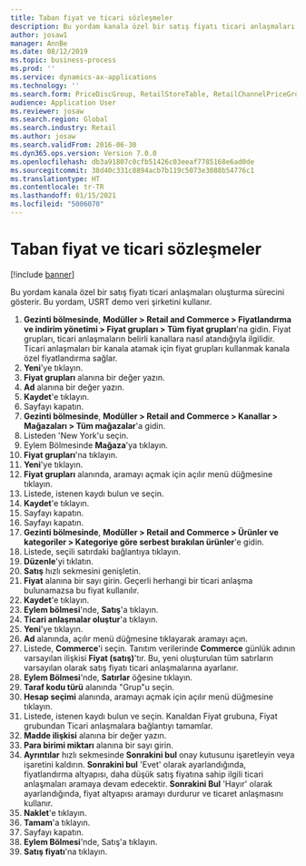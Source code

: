 ```yaml
---
title: Taban fiyat ve ticari sözleşmeler
description: Bu yordam kanala özel bir satış fiyatı ticari anlaşmaları oluşturma sürecini gösterir.
author: josaw1
manager: AnnBe
ms.date: 08/12/2019
ms.topic: business-process
ms.prod: ''
ms.service: dynamics-ax-applications
ms.technology: ''
ms.search.form: PriceDiscGroup, RetailStoreTable, RetailChannelPriceGroup, EcoResProductDetailsExtended, PriceDiscAdmTable, PriceDiscAdm
audience: Application User
ms.reviewer: josaw
ms.search.region: Global
ms.search.industry: Retail
ms.author: josaw
ms.search.validFrom: 2016-06-30
ms.dyn365.ops.version: Version 7.0.0
ms.openlocfilehash: db3a91807c0cfb51426c03eeaf7785168e6ad0de
ms.sourcegitcommit: 38d40c331c8894acb7b119c5073e3088b54776c1
ms.translationtype: HT
ms.contentlocale: tr-TR
ms.lasthandoff: 01/15/2021
ms.locfileid: "5006070"
---
```

# <a name="base-price-and-trade-agreements"></a>Taban fiyat ve ticari sözleşmeler

[!include [banner](../includes/banner.md)]

Bu yordam kanala özel bir satış fiyatı ticari anlaşmaları oluşturma sürecini gösterir. Bu yordam, USRT demo veri şirketini kullanır.

1. **Gezinti bölmesinde**, **Modüller > Retail and Commerce > Fiyatlandırma ve indirim yönetimi > Fiyat grupları > Tüm fiyat grupları**'na gidin. Fiyat grupları, ticari anlaşmaların belirli kanallara nasıl atandığıyla ilgilidir. Ticari anlaşmaları bir kanala atamak için fiyat grupları kullanmak kanala özel fiyatlandırma sağlar.  
2. **Yeni**'ye tıklayın.
3. **Fiyat grupları** alanına bir değer yazın.
4. **Ad** alanına bir değer yazın.
5. **Kaydet**'e tıklayın.
6. Sayfayı kapatın.
7. **Gezinti bölmesinde**, **Modüller > Retail and Commerce > Kanallar > Mağazaları > Tüm mağazalar**'a gidin.
8. Listeden 'New York'u seçin.
9. Eylem Bölmesinde **Mağaza**'ya tıklayın.
10. **Fiyat grupları**'na tıklayın.
11. **Yeni**'ye tıklayın.
12. **Fiyat grupları** alanında, aramayı açmak için açılır menü düğmesine tıklayın.
13. Listede, istenen kaydı bulun ve seçin.
14. **Kaydet**'e tıklayın.
15. Sayfayı kapatın.
16. Sayfayı kapatın.
17. **Gezinti bölmesinde**, **Modüller > Retail and Commerce > Ürünler ve kategoriler > Kategoriye göre serbest bırakılan ürünler**'e gidin.
18. Listede, seçili satırdaki bağlantıya tıklayın.
19. **Düzenle**'yi tıklatın.
20. **Satış** hızlı sekmesini genişletin.
21. **Fiyat** alanına bir sayı girin. Geçerli herhangi bir ticari anlaşma bulunamazsa bu fiyat kullanılır.  
22. **Kaydet**'e tıklayın.
23. **Eylem bölmesi**'nde, **Satış**'a tıklayın.
24. **Ticari anlaşmalar oluştur**'a tıklayın.
25. **Yeni**'ye tıklayın.
26. **Ad** alanında, açılır menü düğmesine tıklayarak aramayı açın.
27. Listede, **Commerce**'i seçin. Tanıtım verilerinde **Commerce** günlük adının varsayılan ilişkisi **Fiyat (satış)**'tır. Bu, yeni oluşturulan tüm satırların varsayılan olarak satış fiyatı ticari anlaşmalarına ayarlanır.  
28. **Eylem Bölmesi**'nde, **Satırlar** öğesine tıklayın.
29. **Taraf kodu türü** alanında "Grup"u seçin.
30. **Hesap seçimi** alanında, aramayı açmak için açılır menü düğmesine tıklayın.
31. Listede, istenen kaydı bulun ve seçin. Kanaldan Fiyat grubuna, Fiyat grubundan Ticari anlaşmalara bağlantıyı tamamlar.  
32. **Madde ilişkisi** alanına bir değer yazın.
33. **Para birimi miktarı** alanına bir sayı girin.
34. **Ayrıntılar** hızlı sekmesinde **Sonrakini bul** onay kutusunu işaretleyin veya işaretini kaldırın. **Sonrakini bul** 'Evet' olarak ayarlandığında, fiyatlandırma altyapısı, daha düşük satış fiyatına sahip ilgili ticari anlaşmaları aramaya devam edecektir. **Sonrakini Bul** 'Hayır' olarak ayarlandığında, fiyat altyapısı aramayı durdurur ve ticaret anlaşmasını kullanır.  
35. **Naklet**'e tıklayın.
36. **Tamam**'a tıklayın.
37. Sayfayı kapatın.
38. **Eylem Bölmesi**'nde, Satış'a tıklayın.
39. **Satış fiyatı**'na tıklayın.

